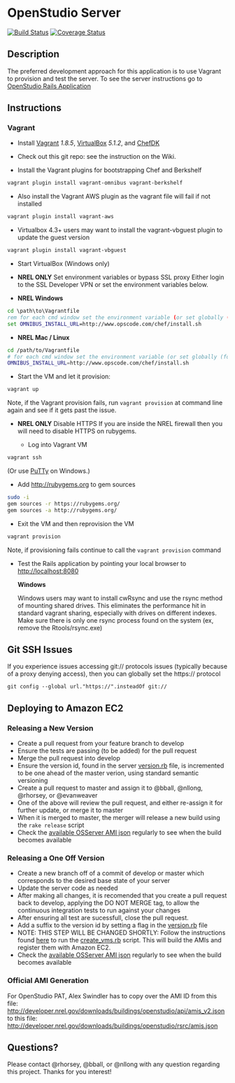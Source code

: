 # OpenStudio Server

[![Build Status][circleci-img]][circleci-url] [![Coverage Status][coveralls-img]][coveralls-url]

## Description
The preferred development approach for this application is to use Vagrant to provision and test the server.  To see the server instructions go to [OpenStudio Rails Application](./openstudio-server/README.md)

## Instructions

### Vagrant

- Install [Vagrant] *1.8.5*, [VirtualBox] *5.1.2*, and [ChefDK]
 
[Vagrant]: http://www.vagrantup.com/ "Vagrant"
[VirtualBox]: https://www.virtualbox.org/ "VirtualBox"
[ChefDK]: https://downloads.chef.io/chef-dk/ "ChefDK"

- Check out this git repo: see the instruction on the Wiki.  

- Install the Vagrant plugins for bootstrapping Chef and Berkshelf

```sh
vagrant plugin install vagrant-omnibus vagrant-berkshelf
```

- Also install the Vagrant AWS plugin as the vagrant file will fail if not installed

```sh
vagrant plugin install vagrant-aws
```

- Virtualbox 4.3+ users may want to install the vagrant-vbguest plugin to update the guest version

```sh
vagrant plugin install vagrant-vbguest
```

- Start VirtualBox (Windows only)

- **NREL ONLY** Set environment variables or bypass SSL proxy
Either login to the SSL Developer VPN or set the environment variables below.
-  **NREL Windows**  
```bat
cd \path\to\Vagrantfile
rem for each cmd window set the environment variable (or set globally (for NREL only)
set OMNIBUS_INSTALL_URL=http://www.opscode.com/chef/install.sh

```
-  **NREL Mac / Linux**  
```sh
cd /path/to/Vagrantfile
# for each cmd window set the environment variable (or set globally (for NREL only)
OMNIBUS_INSTALL_URL=http://www.opscode.com/chef/install.sh
```

- Start the VM and let it provision:  
```sh
vagrant up
```
  Note, if the Vagrant provision fails, run `vagrant provision` at command line again and see if it gets past the issue.

- **NREL ONLY** Disable HTTPS
If you are inside the NREL firewall then you will need to disable HTTPS on rubygems.

  - Log into Vagrant VM  

```sh
vagrant ssh
```

  (Or use [PuTTy](http://stackoverflow.com/questions/9885108/ssh-to-vagrant-box-in-windows) on Windows.)

- Add http://rubygems.org to gem sources

```sh
sudo -i
gem sources -r https://rubygems.org/
gem sources -a http://rubygems.org/
```

- Exit the VM and then reprovision the VM

```sh
vagrant provision
```

  Note, if provisioning fails continue to call the `vagrant provision` command

- Test the Rails application by pointing your local browser to [http://localhost:8080](http://localhost:8080)


  **Windows**  

  Windows users may want to install cwRsync and use the rsync method of mounting shared drives.
  This eliminates the performance hit in standard vagrant sharing, especially with drives on different indexes.
  Make sure there is only one rsync process found on the system (ex, remove the Rtools/rsync.exe)

## Git SSH Issues

If you experience issues accessing git:// protocols issues (typically because of a proxy denying access), then you can globally set the https:// protocol

```
git config --global url."https://".insteadOf git://
```

## Deploying to Amazon EC2

### Releasing a New Version

- Create a pull request from your feature branch to develop
- Ensure the tests are passing (to be added) for the pull request
- Merge the pull request into develop
- Ensure the version id, found in the server [version.rb](./server/lib/openstudio_server/version.rb) file, is incremented to be one ahead of the master verion, using standard semantic versioning
- Create a pull request to master and assign it to @bball, @nllong, @rhorsey, or @evanweaver
- One of the above will review the pull request, and either re-assign it for further update, or merge it to master
- When it is merged to master, the merger will release a new build using the `rake release` script
- Check the [available OSServer AMI json](http://s3.amazonaws.com//openstudio-resources/server/api/v2/amis.json) regularly to see when the build becomes available

### Releasing a One Off Version

- Create a new branch off of a commit of develop or master which corresponds to the desired base state of your server
- Update the server code as needed
- After making all changes, it is recomended that you create a pull request back to develop, applying the DO NOT MERGE tag, to allow the continuous integration tests to run against your changes
- After ensuring all test are sucessfull, close the pull request.
- Add a suffix to the version id by setting a flag in the [version.rb](./server/lib/openstudio_server/version.rb) file
- NOTE: THIS STEP WILL BE CHANGED SHORTLY: Follow the instructions found [here](./vagrant) to run the [create_vms.rb](./vagrant/create_vms.rb) script. This will build the AMIs and register them with Amazon EC2.
- Check the [available OSServer AMI json](http://s3.amazonaws.com//openstudio-resources/server/api/v2/amis.json) regularly to see when the build becomes available

### Official AMI Generation

For OpenStudio PAT, Alex Swindler has to copy over the AMI ID from this file: http://developer.nrel.gov/downloads/buildings/openstudio/api/amis_v2.json to this file: http://developer.nrel.gov/downloads/buildings/openstudio/rsrc/amis.json

## Questions?

Please contact @rhorsey, @bball, or @nllong with any question regarding this project. Thanks for you interest!

[circleci-img]: https://circleci.com/gh/NREL/OpenStudio-server.svg?style=svg
[circleci-url]: https://circleci.com/gh/NREL/OpenStudio-server
[coveralls-img]: https://coveralls.io/repos/github/NREL/OpenStudio-server/badge.svg?branch=
[coveralls-url]: https://coveralls.io/github/NREL/OpenStudio-server
